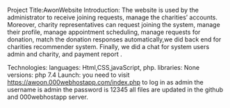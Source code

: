 Project Title:AwonWebsite
Introduction: The website is used by the administrator to receive joining requests, manage the charities’ accounts.
Moreover, charity representatives can request joining the system, manage their profile, manage appointment scheduling, manage requests for donation, match the donation responses automatically,we did back end for charities recommender system.
Finally, we did a chat for system users admin and charity, and payment report .

Technologies:
languages: Html,CSS,javaScript, php.
libraries: None
versions: php 7.4
Launch: you need to visit https://awoon.000webhostapp.com/index.php
to log in as admin the username is admin the password is 12345
all files are updated in the github and  000webhostapp server.